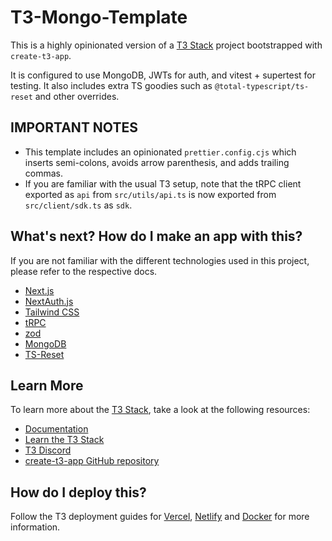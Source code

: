 # T3-Mongo-Template

This is a highly opinionated version of a [T3 Stack](https://create.t3.gg/) project bootstrapped with `create-t3-app`.

It is configured to use MongoDB, JWTs for auth, and vitest + supertest for testing. It also includes extra TS goodies such as `@total-typescript/ts-reset` and other overrides.

## IMPORTANT NOTES

- This template includes an opinionated `prettier.config.cjs` which inserts semi-colons, avoids arrow parenthesis, and adds trailing commas.
- If you are familiar with the usual T3 setup, note that the tRPC client exported as `api` from `src/utils/api.ts` is now exported from `src/client/sdk.ts` as `sdk`.

## What's next? How do I make an app with this?

If you are not familiar with the different technologies used in this project, please refer to the respective docs.

- [Next.js](https://nextjs.org)
- [NextAuth.js](https://next-auth.js.org)
- [Tailwind CSS](https://tailwindcss.com)
- [tRPC](https://trpc.io)
- [zod](https://zod.dev/)
- [MongoDB](https://www.mongodb.com/docs/)
- [TS-Reset](https://github.com/total-typescript/ts-reset)

## Learn More

To learn more about the [T3 Stack](https://create.t3.gg/), take a look at the following resources:

- [Documentation](https://create.t3.gg/)
- [Learn the T3 Stack](https://create.t3.gg/en/faq#what-learning-resources-are-currently-available)
- [T3 Discord](https://t3.gg/discord)
- [create-t3-app GitHub repository](https://github.com/t3-oss/create-t3-app)

## How do I deploy this?

Follow the T3 deployment guides for [Vercel](https://create.t3.gg/en/deployment/vercel), [Netlify](https://create.t3.gg/en/deployment/netlify) and [Docker](https://create.t3.gg/en/deployment/docker) for more information.
